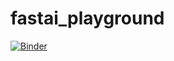 ﻿# fastai_playground
[![Binder](https://mybinder.org/badge_logo.svg)](https://mybinder.org/v2/gh/shiftynick/fastai_playground/master)
